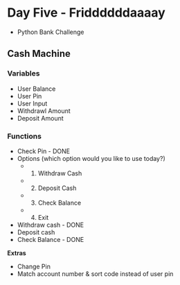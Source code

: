 # Day Five - Friddddddaaaay

* Python Bank Challenge

## Cash Machine

### Variables

* User Balance
* User Pin
* User Input
* Withdrawl Amount
* Deposit Amount

### Functions

* Check Pin - DONE
* Options (which option would you like to use today?)
    * 1. Withdraw Cash
    * 2. Deposit Cash
    * 3. Check Balance
    * 4. Exit
* Withdraw cash - DONE
* Deposit cash
* Check Balance - DONE

**Extras**
* Change Pin
* Match account number & sort code instead of user pin 

